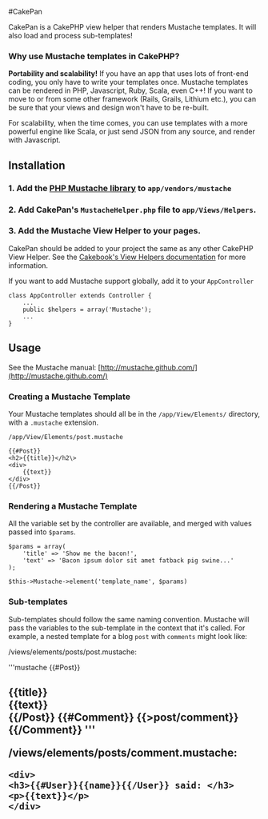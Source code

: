 #CakePan 

CakePan is a CakePHP view helper that renders Mustache templates. It will also load and process sub-templates!

### Why use Mustache templates in CakePHP?
<strong>Portability and scalability!</strong> If you have an app that uses lots of front-end coding, you only have to write your templates once. Mustache templates can be rendered in PHP, Javascript, Ruby, Scala, even C++! If you want to move to or from some other framework (Rails, Grails, Lithium etc.), you can be sure that your views and design won't have to be re-built.

For scalability, when the time comes, you can use templates with a more powerful engine like Scala, or just send JSON from any source, and render with Javascript. 

## Installation

### 1. Add the [PHP Mustache library](https://github.com/bobthecow/mustache.php/) to `app/vendors/mustache`
### 2. Add CakePan's `MustacheHelper.php` file to `app/Views/Helpers`. 
### 3. Add the Mustache View Helper to your pages.

CakePan should be added to your project the same as any other CakePHP View Helper. See the [Cakebook's View Helpers documentation](http://book.cakephp.org/2.0/en/views/helpers.html) for more information.

If you want to add Mustache support globally, add it to your `AppController`

	class AppController extends Controller {
		...
		public $helpers = array('Mustache');
		...
	}

## Usage

See the Mustache manual: [http://mustache.github.com/](http://mustache.github.com/)

### Creating a Mustache Template

Your Mustache templates should all be in the `/app/View/Elements/` directory, with a `.mustache` extension.

	/app/View/Elements/post.mustache

	{{#Post}}
	<h2>{{title}}</h2\>
	<div>
		{{text}}
	</div>
	{{/Post}}


### Rendering a Mustache Template

All the variable set by the controller are available, and merged with values passed into `$params`.

	$params = array(
		'title' => 'Show me the bacon!',
		'text' => 'Bacon ipsum dolor sit amet fatback pig swine...'
	);

	$this->Mustache->element('template_name', $params)


### Sub-templates

Sub-templates should follow the same naming convention. Mustache will pass the variables to the sub-template in the context that it's called. For example, a nested template for a blog `post` with `comments` might look like:

/views/elements/posts/post.mustache:

'''mustache
{{#Post}}
<h2>{{title}}</h2\>
<div>
	{{text}}
</div>
{{/Post}}
{{#Comment}}
	{{>post/comment}}
{{/Comment}}
'''

/views/elements/posts/comment.mustache:

	<div>
	<h3>{{#User}}{{name}}{{/User}} said: </h3>
	<p>{{text}}</p>
	</div>
